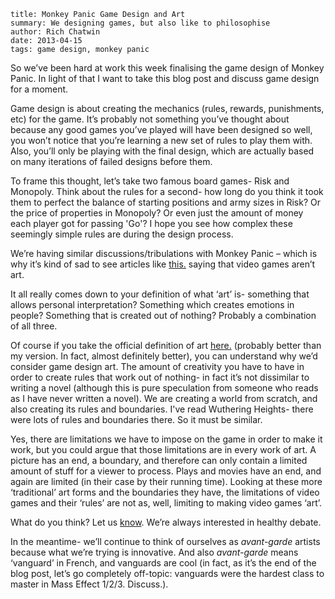 ```
title: Monkey Panic Game Design and Art
summary: We designing games, but also like to philosophise
author: Rich Chatwin
date: 2013-04-15
tags: game design, monkey panic
```

So we’ve been hard at work this week finalising the game design of Monkey Panic. In light of that I want to take this blog post and discuss game design for a moment.

Game design is about creating the mechanics (rules, rewards, punishments, etc) for the game. It’s probably not something you’ve thought about because any good games you’ve played will have been designed so well, you won’t notice that you’re learning a new set of rules to play them with.  Also, you’ll only be playing with the final design, which are actually based on many iterations of failed designs before them.

To frame this thought, let’s take two famous board games- Risk and Monopoly. Think about the rules for a second- how long do you think it took them to perfect the balance of starting positions and army sizes in Risk? Or the price of properties in Monopoly? Or even just the amount of money each player got for passing 'Go'? I hope you see how complex these seemingly simple rules are during the design process.

We’re having similar discussions/tribulations with Monkey Panic – which is why it’s kind of sad to see articles like [this.](http://www.guardian.co.uk/artanddesign/jonathanjonesblog/2012/nov/30/moma-video-games-art) saying that video games aren’t art. 

It all really comes down to your definition of what ‘art’ is- something that allows personal interpretation? Something which creates emotions in people? Something that is created out of nothing? Probably a combination of all three.

Of course if you take the official definition of art [here.](http://oxforddictionaries.com/definition/english/art) (probably better than my version. In fact, almost definitely better), you can understand why we’d consider game design art. The amount of creativity you have to have in order to create rules that work out of nothing- in fact it’s not dissimilar to writing a novel (although this is pure speculation from someone who reads as I have never written a novel). We are creating a world from scratch, and also creating its rules and boundaries. I've read Wuthering Heights- there were lots of rules and boundaries there. So it must be similar.

Yes, there are limitations we have to impose on the game in order to make it work, but you could argue that those limitations are in every work of art. A picture has an end, a boundary, and therefore can only contain a limited amount of stuff for a viewer to process. Plays and movies have an end, and again are limited (in their case by their running time). Looking at these more ‘traditional’ art forms and the boundaries they have, the limitations of video games and their ‘rules’ are not as, well, limiting to making video games ‘art’.

What do you think? Let us [know](mailto:hello@sciencegamed.co.uk). We’re always interested in healthy debate.

In the meantime- we’ll continue to think of ourselves as _avant-garde_ artists because what we’re trying is innovative. And also _avant-garde_ means ‘vanguard’ in French, and vanguards are cool (in fact, as it’s the end of the blog post, let’s go completely off-topic: vanguards were the hardest class to master in Mass Effect 1/2/3. Discuss.).